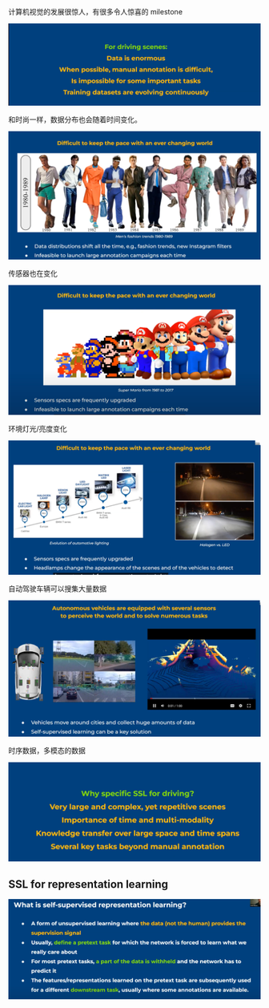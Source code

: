 计算机视觉的发展很惊人，有很多令人惊喜的 milestone

![image-20230330194659385](./eccv_turorial_ssl.assets/image-20230330194659385.png)



和时尚一样，数据分布也会随着时间变化。

![image-20230330194708082](./eccv_turorial_ssl.assets/image-20230330194708082-0178602.png)

传感器也在变化

![image-20230330194751855](./eccv_turorial_ssl.assets/image-20230330194751855-0178608.png)



环境灯光/亮度变化

![image-20230330194859860](./eccv_turorial_ssl.assets/image-20230330194859860-0178615.png)



 自动驾驶车辆可以搜集大量数据

![image-20230330195218261](./eccv_turorial_ssl.assets/image-20230330195218261.png)



时序数据，多模态的数据

![image-20230330195315105](./eccv_turorial_ssl.assets/image-20230330195315105.png)



## SSL for representation learning

 ![image-20230330195713419](./eccv_turorial_ssl.assets/image-20230330195713419-0178640.png)



 

